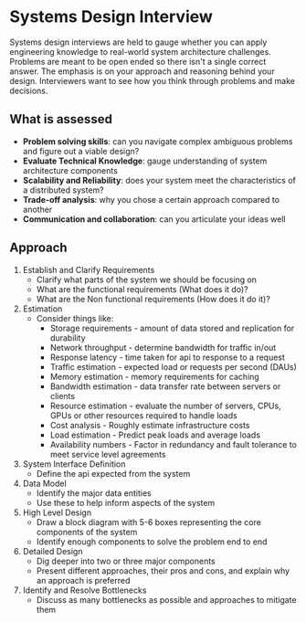 # Systems Design Interview

Systems design interviews are held to gauge whether you can apply engineering knowledge to real-world system architecture challenges. Problems are meant to be open ended so there isn't a single correct answer. The emphasis is on your approach and reasoning behind your design. Interviewers want to see how you think through problems and make decisions.

## What is assessed

- **Problem solving skills**: can you navigate complex ambiguous problems and figure out a viable design?
- **Evaluate Technical Knowledge**: gauge understanding of system architecture components
- **Scalability and Reliability**: does your system meet the characteristics of a distributed system?
- **Trade-off analysis**: why you chose a certain approach compared to another
- **Communication and collaboration**: can you articulate your ideas well

## Approach

1. Establish and Clarify Requirements
   - Clarify what parts of the system we should be focusing on
   - What are the functional requirements (What does it do)?
   - What are the Non functional requirements (How does it do it)?
2. Estimation
   - Consider things like:
     - Storage requirements - amount of data stored and replication for durability
     - Network throughput - determine bandwidth for traffic in/out
     - Response latency - time taken for api to response to a request
     - Traffic estimation - expected load or requests per second (DAUs)
     - Memory estimation - memory requirements for caching
     - Bandwidth estimation - data transfer rate between servers or clients
     - Resource estimation - evaluate the number of servers, CPUs, GPUs or other resources required to handle loads
     - Cost analysis - Roughly estimate infrastructure costs
     - Load estimation - Predict peak loads and average loads
     - Availability numbers - Factor in redundancy and fault tolerance to meet service level agreements
3. System Interface Definition
   - Define the api expected from the system
4. Data Model
   - Identify the major data entities
   - Use these to help inform aspects of the system
5. High Level Design
   - Draw a block diagram with 5-6 boxes representing the core components of the system
   - Identify enough components to solve the problem end to end
6. Detailed Design
   - Dig deeper into two or three major components
   - Present different approaches, their pros and cons, and explain why an approach is preferred
7. Identify and Resolve Bottlenecks
   - Discuss as many bottlenecks as possible and approaches to mitigate them
